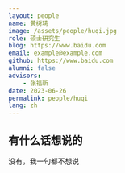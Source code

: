 ```yaml
---
layout: people
name: 黄树琦
image: /assets/people/huqi.jpg
role: 硕士研究生
blog: https://www.baidu.com
email: example@example.com
github: https://www.baidu.com
alumni: false
advisors:
    - 张福新
date: 2023-06-26
permalink: people/huqi
lang: zh
---
```


## 有什么话想说的

没有，我一句都不想说
